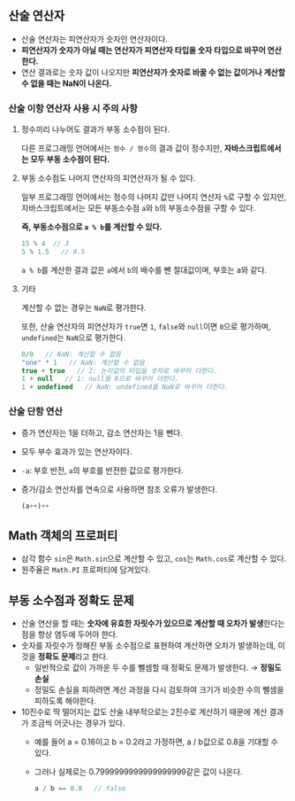 ## 산술 연산자

- 산술 연산자는 피연산자가 숫자인 연산자이다.
- **피연산자가 숫자가 아닐 때는 연산자가 피연산자 타입을 숫자 타입으로 바꾸어 연산한다.**
- 연산 결과로는 숫자 값이 나오지만 **피연산자가 숫자로 바꿀 수 없는 값이거나 계산할 수 없을 때는 NaN이 나온다.**

### 산술 이항 연산자 사용 시 주의 사항

1. 정수끼리 나누어도 결과가 부동 소수점이 된다.
    
    다른 프로그래밍 언어에서는 `정수 / 정수`의 결과 값이 정수지만, **자바스크립트에서는 모두 부동 소수점이 된다.**
    
2. 부동 소수점도 나머지 연산자의 피연산자가 될 수 있다.
    
    일부 프로그래밍 언어에서는 정수의 나머지 값만 나머지 연산자 `%`로 구할 수 있지만, 자바스크립트에서는 모든 부동소수점 `a`와 `b`의 부동소수점을 구할 수 있다.
    
    **즉, 부동소수점으로 `a % b`를 계산할 수 있다.**
    
    ```jsx
    15 % 4  // 3
    5 % 1.5   // 0.5
    ```
    
    `a % b`를 계산한 결과 값은 `a`에서 `b`의 배수를 뺀 절대값이며, 부호는 a와 같다.
    
3. 기타
    
    계산할 수 없는 경우는 `NaN`로 평가한다.
    
    또한, 산술 연산자의 피연산자가 `true`면 `1`, `false`와 `null`이면 `0`으로 평가하며, `undefined`는 `NaN`으로 평가한다.
    
    ```jsx
    0/0   // NaN: 계산할 수 없음
    "one" * 1   // NaN: 계산할 수 없음
    true + true   // 2: 논리값의 타입을 숫자로 바꾸어 더한다.
    1 + null   // 1: null을 0으로 바꾸어 더한다.
    1 + undefined   // NaN: undefined를 NaN로 바꾸어 더한다.
    ```
    

### 산술 단항 연산

- 증가 연산자는 1을 더하고, 감소 연산자는 1을 뺀다.
- 모두 부수 효과가 있는 연산자이다.
- `-a`: 부호 반전, `a`의 부호를 반전한 값으로 평가한다.
- 증가/감소 연산자를 연속으로 사용하면 참조 오류가 발생한다.
    
    ```jsx
    (a++)++
    ```
    

## Math 객체의 프로퍼티

- 삼각 함수 `sin`은 `Math.sin`으로 계산할 수 있고, `cos`는 `Math.cos`로 계산할 수 있다.
- 원주율은 `Math.PI` 프로퍼티에 담겨있다.

## 부동 소수점과 정확도 문제

- 산술 연산을 할 때는 **숫자에 유효한 자릿수가 있으므로 계산할 때 오차가 발생**한다는 점을 항상 염두에 두어야 한다.
- 숫자를 자릿수가 정해진 부동 소수점으로 표현하여 계산하면 오차가 발생하는데, 이것을 **정확도 문제**라고 한다.
    - 일반적으로 값이 가까운 두 수를 뺄셈할 때 정확도 문제가 발생한다. → **정밀도 손실**
    - 정밀도 손실을 피하려면 계산 과정을 다시 검토하여 크기가 비슷한 수의 뺄셈을 피하도록 해야한다.
- 10진수로 딱 떨어지는 값도 산술 내부적으로는 2진수로 계산하기 때문에 계산 결과가 조금씩 어긋나는 경우가 있다.
    - 예를 들어 a = 0.16이고 b = 0.2라고 가정하면, a / b값으로 0.8을 기대할 수 있다.
    - 그러나 실제로는 0.7999999999999999999같은 값이 나온다.
        
        ```jsx
        a / b == 0.8   // false
        ```